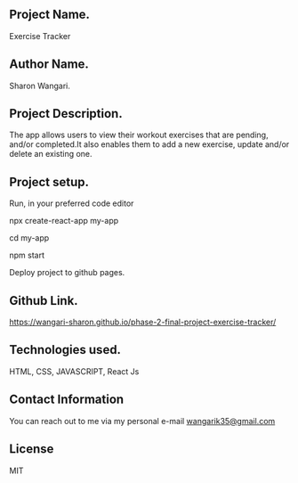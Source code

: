 ## Project Name.

Exercise Tracker

## Author Name.

Sharon Wangari.

## Project Description.

The app allows users to view their workout exercises that are pending, and/or completed.It also enables them to add a new exercise, update and/or delete an existing one.

## Project setup.

Run, in your preferred code editor 

npx create-react-app my-app

cd my-app

npm start

Deploy project to github pages.

## Github Link.

https://wangari-sharon.github.io/phase-2-final-project-exercise-tracker/

## Technologies used.

HTML, CSS, JAVASCRIPT, React Js

## Contact  Information

You can reach out to me via my personal e-mail wangarik35@gmail.com

## License

MIT